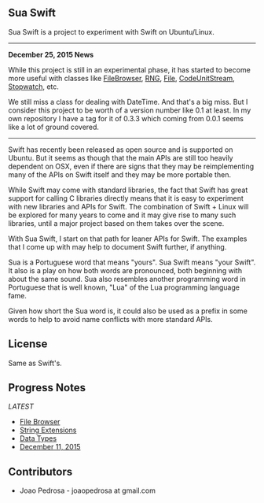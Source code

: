 Sua Swift
---------

Sua Swift is a project to experiment with Swift on Ubuntu/Linux.

----------

**December 25, 2015 News**

While this project is still in an experimental phase, it has started to become
more useful with classes like [FileBrowser](Sources/file_browser.swift),
[RNG](Sources/rng.swift), [File](Sources/file.swift),
[CodeUnitStream](Sources/codeunitstream.swift), [Stopwatch](Sources/tick.swift),
etc.

We still miss a class for dealing with DateTime. And that's a big miss. But I
consider this project to be worth of a version number like 0.1 at least. In my
own repository I have a tag for it of 0.3.3 which coming from 0.0.1 seems like
a lot of ground covered.

----------

Swift has recently been released as open source and is supported on Ubuntu. But
it seems as though that the main APIs are still too heavily dependent on OSX,
even if there are signs that they may be reimplementing many of the APIs on
Swift itself and they may be more portable then.

While Swift may come with standard libraries, the fact that Swift has great
support for calling C libraries directly means that it is easy to experiment
with new libraries and APIs for Swift. The combination of Swift + Linux will
be explored for many years to come and it may give rise to many such libraries,
until a major project based on them takes over the scene.

With Sua Swift, I start on that path for leaner APIs for Swift. The examples
that I come up with may help to document Swift further, if anything.

Sua is a Portuguese word that means "yours". Sua Swift means "your Swift". It
also is a play on how both words are pronounced, both beginning with about the
same sound. Sua also resembles another programming word in Portuguese that is
well known, "Lua" of the Lua programming language fame.

Given how short the Sua word is, it could also be used as a prefix in some words
to help to avoid name conflicts with more standard APIs.

License
-------

Same as Swift's.

Progress Notes
--------------
*LATEST*

* [File Browser](docs/File_Browser.md)
* [String Extensions](docs/String_Extensions.md)
* [Data Types](docs/Data_Types.md)
* [December 11, 2015](docs/Progress_Notes_December_11_2015.md)

Contributors
------------

* Joao Pedrosa - joaopedrosa at gmail.com

